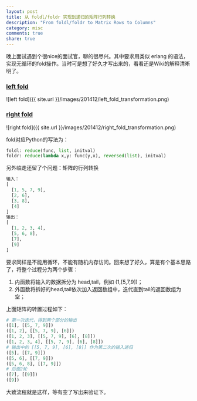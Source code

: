 ```yaml
---
layout: post
title: 从 foldl/foldr 实现到递归的矩阵行列转换
description: "From foldl/foldr to Matrix Rows to Columns"
category: misc
comments: true
share: true
---
```


晚上面试遇到个很nice的面试官，聊的很尽兴。其中要求用类似 erlang 的语法，实现无循环的fold操作。当时可是想了好久才写出来的，看看还是Wiki的解释清晰明了。

### [left fold](http://zvon.org/other/haskell/Outputprelude/foldl_f.html)
![left fold]({{ site.url }}/images/201412/left_fold_transformation.png)

### [right fold](http://zvon.org/other/haskell/Outputprelude/foldr_f.html)
![right fold]({{ site.url }}/images/201412/right_fold_transformation.png)

fold对应Python的写法为：

~~~python
foldl: reduce(func, list, initval)
foldr: reduce(lambda x,y: func(y,x), reversed(list), initval)
~~~

另外临走还留了个问题：矩阵的行列转换

~~~python
输入：
[
  [1, 5, 7, 9],
  [2, 6],
  [3, 8],
  [4]
]
输出：
[
  [1, 2, 3, 4],
  [5, 6, 8],
  [7],
  [9]
]
~~~

要求同样是不能用循环，不能有随机内存访问。回来想了好久，算是有个基本思路了，将整个过程分为两个步骤：

1. 内函数将输入的数据拆分为 head,tail，例如 (1,[5,7,9])；
2. 外函数将拆好的head,tail依次加入返回数组中，迭代直到tail的返回数组为空；

上面矩阵的转置过程如下：

~~~python
# 第一次迭代，得到两个部分的输出
([1], [[5, 7, 9]])
([1, 2], [[5, 7, 9], [6]])
([1, 2, 3], [[5, 7, 9], [6], [8]])
([1, 2, 3, 4], [[5, 7, 9], [6], [8]])
# 输出中的 [[5, 7, 9], [6], [8]] 作为第二次的输入递归
([5], [[7, 9]])
([5, 6], [[7, 9]])
([5, 6, 8], [[7, 9]])
# 后面2轮
([7], [[9]])
([9])
~~~

大致流程就是这样，等有空了写出来验证下。
